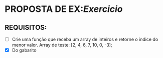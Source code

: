# PROPOSTA DE EX:*Exercicio*
## REQUISITOS:
- [ ] Crie uma função que receba um array de inteiros e retorne o índice do menor valor.
Array de teste: [2, 4, 6, 7, 10, 0, -3];
- [x] Do gabarito